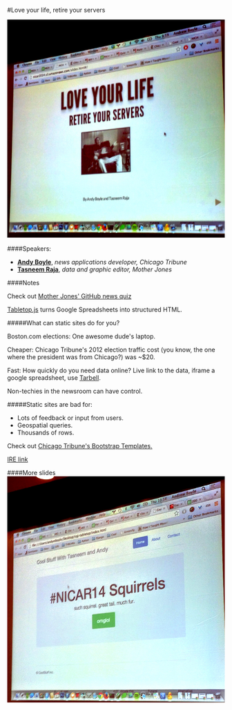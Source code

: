 #Love your life, retire your servers

![Love your life, retire your servers title slide](img/1-4_title.jpg)

####Speakers:
* **[Andy Boyle][4004-001]**, *news applications developer, Chicago Tribune*
* **[Tasneem Raja][4004-002]**, *data and graphic editor, Mother Jones*


[4004-001]: https://twitter.com/andymboyle
[4004-002]: https://twitter.com/tasneemraja

####Notes

Check out [Mother Jones' GitHub news quiz](https://github.com/motherjones/newsquiz)

[Tabletop.js](https://github.com/jsoma/tabletop) turns Google Spreadsheets into structured HTML.

#####What can static sites do for you?

Boston.com elections: One awesome dude's laptop.

Cheaper: Chicago Tribune's 2012 election traffic cost (you know, the one where the president was from Chicago?) was ~$20.

Fast: How quickly do you need data online? Live link to the data, iframe a google spreadsheet, use [Tarbell](http://tarbell.tribapps.com/).

Non-techies in the newsroom can have control.

#####Static sites are bad for:

* Lots of feedback or input from users.
* Geospatial queries.
* Thousands of rows.

Check out [Chicago Tribune's Bootstrap Templates.](http://newsapps.github.io/bootstrap/)

[IRE link](http://ire.org/events-and-training/event/973/1184/)

####More slides
![lol](img/1-4_lol.jpg)